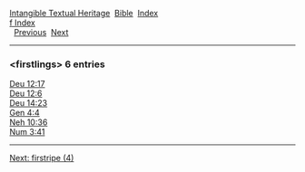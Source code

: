 [Intangible Textual Heritage](../../index)  [Bible](../index) 
[Index](index)   
[f Index](_f_)  
  [Previous](c04268)  [Next](c04270) 

------------------------------------------------------------------------

### &lt;firstlings&gt; 6 entries

[Deu 12:17](../kjv/deu012.htm#017)  
[Deu 12:6](../kjv/deu012.htm#006)  
[Deu 14:23](../kjv/deu014.htm#023)  
[Gen 4:4](../kjv/gen004.htm#004)  
[Neh 10:36](../kjv/neh010.htm#036)  
[Num 3:41](../kjv/num003.htm#041)  

------------------------------------------------------------------------

[Next: firstripe (4)](c04270)
